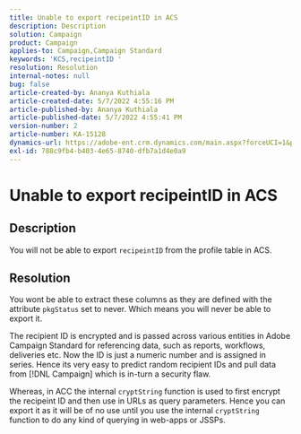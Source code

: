 ```yaml
---
title: Unable to export recipeintID in ACS
description: Description
solution: Campaign
product: Campaign
applies-to: Campaign,Campaign Standard
keywords: 'KCS,recipeintID '
resolution: Resolution
internal-notes: null
bug: false
article-created-by: Ananya Kuthiala
article-created-date: 5/7/2022 4:55:16 PM
article-published-by: Ananya Kuthiala
article-published-date: 5/7/2022 4:55:41 PM
version-number: 2
article-number: KA-15128
dynamics-url: https://adobe-ent.crm.dynamics.com/main.aspx?forceUCI=1&pagetype=entityrecord&etn=knowledgearticle&id=21040874-26ce-ec11-a7b5-0022480a8e40
exl-id: 788c9fb4-b403-4e65-8740-dfb7a1d4e0a9
---
```

# Unable to export recipeintID in ACS

## Description


You will not be able to export `recipeintID` from the profile table in ACS.


## Resolution


You wont be able to extract these columns as they are defined with the attribute `pkgStatus` set to never. Which means you will never be able to export it.

The recipient ID is encrypted and is passed across various entities in Adobe Campaign Standard for referencing data, such as reports, workflows, deliveries etc. Now the ID is just a numeric number and is assigned in series. Hence its very easy to predict random recipient IDs and pull data from [!DNL Campaign] which is in-turn a security flaw.

Whereas, in ACC the internal `cryptString` function is used to first encrypt the recipeint ID and then use in URLs as query parameters. Hence you can export it as it will be of no use until you use the internal `cryptString` function to do any kind of querying in web-apps or JSSPs.
